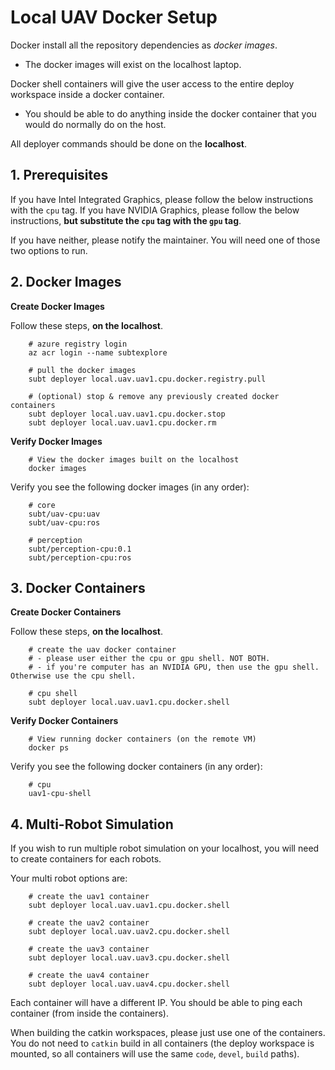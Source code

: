 # Local UAV Docker Setup

Docker install all the repository dependencies as *docker images*.

- The docker images will exist on the localhost laptop.

Docker shell containers will give the user access to the entire deploy workspace inside a docker container.

- You should be able to do anything inside the docker container that you would do normally do on the host.

All deployer commands should be done on the **localhost**.

## 1. Prerequisites

If you have Intel Integrated Graphics, please follow the below instructions with the `cpu` tag.
If you have NVIDIA Graphics, please follow the below instructions, **but substitute the `cpu` tag with the `gpu` tag**.

If you have neither, please notify the maintainer. You will need one of those two options to run.

## 2. Docker Images

**Create Docker Images**

Follow these steps, **on the localhost**.

        # azure registry login
        az acr login --name subtexplore

        # pull the docker images
        subt deployer local.uav.uav1.cpu.docker.registry.pull

        # (optional) stop & remove any previously created docker containers
        subt deployer local.uav.uav1.cpu.docker.stop
        subt deployer local.uav.uav1.cpu.docker.rm

**Verify Docker Images**

        # View the docker images built on the localhost
        docker images

Verify you see the following docker images (in any order):

        # core
        subt/uav-cpu:uav
        subt/uav-cpu:ros

        # perception
        subt/perception-cpu:0.1
        subt/perception-cpu:ros

## 3. Docker Containers

**Create Docker Containers**

Follow these steps, **on the localhost**.

        # create the uav docker container
        # - please user either the cpu or gpu shell. NOT BOTH.
        # - if you're computer has an NVIDIA GPU, then use the gpu shell. Otherwise use the cpu shell.

        # cpu shell
        subt deployer local.uav.uav1.cpu.docker.shell

**Verify Docker Containers**

        # View running docker containers (on the remote VM)
        docker ps

Verify you see the following docker containers (in any order):

        # cpu
        uav1-cpu-shell

## 4. Multi-Robot Simulation

If you wish to run multiple robot simulation on your localhost, you will need to create containers for each robots.

Your multi robot options are:

        # create the uav1 container
        subt deployer local.uav.uav1.cpu.docker.shell

        # create the uav2 container
        subt deployer local.uav.uav2.cpu.docker.shell

        # create the uav3 container
        subt deployer local.uav.uav3.cpu.docker.shell

        # create the uav4 container
        subt deployer local.uav.uav4.cpu.docker.shell

Each container will have a different IP. You should be able to ping each container (from inside the containers).

When building the catkin workspaces, please just use one of the containers. You do not need to `catkin` build in all containers (the deploy workspace is mounted, so all containers will use the same `code`, `devel`, `build` paths).
